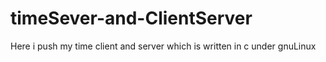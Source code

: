 # timeSever-and-ClientServer
Here i push my time client and server which is written in c under gnuLinux
